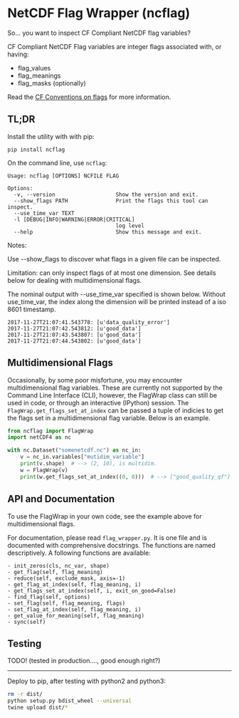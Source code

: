 # NetCDF Flag Wrapper (ncflag)

So... you want to inspect CF Compliant NetCDF flag variables?

CF Compliant NetCDF Flag variables are integer flags associated with, or having:

 - flag_values
 - flag_meanings
 - flag_masks (optionally)

Read the [CF Conventions on flags](http://cfconventions.org/Data/cf-conventions/cf-conventions-1.7/cf-conventions.html#flags) for more information.

## TL;DR

Install the utility with with pip:
```
pip install ncflag
```

On the command line, use `ncflag`:

```
Usage: ncflag [OPTIONS] NCFILE FLAG

Options:
  -v, --version                   Show the version and exit.
  --show_flags PATH               Print the flags this tool can inspect.
  --use_time_var TEXT
  -l [DEBUG|INFO|WARNING|ERROR|CRITICAL]
                                  log level
  --help                          Show this message and exit.

```

Notes:

Use --show_flags to discover what flags in a given file can be inspected.

Limitation: can only inspect flags of at most one dimension. See details below for dealing with multidimensional flags.


The nominal output with --use_time_var specified is shown below. Without use_time_var, the index along the
dimension will be printed instead of a iso 8601 timestamp.
```text
2017-11-27T21:07:41.543778: [u'data_quality_error']
2017-11-27T21:07:42.543812: [u'good_data']
2017-11-27T21:07:43.543807: [u'good_data']
2017-11-27T21:07:44.543802: [u'good_data']
```

## Multidimensional Flags

Occasionally, by some poor misfortune, you may encounter multidimensional flag variables. These are currently not
supported by the Command Line Interface (CLI), however, the FlagWrap class can still be used in code, or through an
interactive (IPython) session. The `FlagWrap.get_flags_set_at_index` can be passed a tuple of indicies to get the 
flags set in a multidimensional flag variable. Below is an example. 

```python
from ncflag import FlagWrap
import netCDF4 as nc

with nc.Dataset("somenetcdf.nc") as nc_in:
    v = nc_in.variables["mutidim_variable"]
    print(v.shape)  # --> (2, 10), is multidim.
    w = FlagWrap(v)
    print(w.get_flags_set_at_index((0, 0)))  # --> ["good_quality_qf"]
```

## API and Documentation

To use the FlagWrap in your own code, see the example
above for multidimensional flags.

For documentation, please read `flag_wrapper.py`. It is one file
and is documented with comprehensive docstrings. The functions are
named descriptively. A following functions are available:

    - init_zeros(cls, nc_var, shape)
    - get_flag(self, flag_meaning)
    - reduce(self, exclude_mask, axis=-1)
    - get_flag_at_index(self, flag_meaning, i)
    - get_flags_set_at_index(self, i, exit_on_good=False)
    - find_flag(self, options)
    - set_flag(self, flag_meaning, flags)
    - set_flag_at_index(self, flag_meaning, i)
    - get_value_for_meaning(self, flag_meaning)
    - sync(self)


## Testing

TODO! (tested in production...., good enough right?)

---------------------

Deploy to pip, after testing with python2 and python3:

```bash
rm -r dist/
python setup.py bdist_wheel --universal
twine upload dist/*
```
